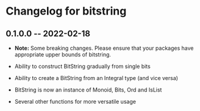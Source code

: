 # Changelog for bitstring

## 0.1.0.0  -- 2022-02-18
  - **Note:** Some breaking changes. Please ensure that your packages
  have appropriate upper bounds of bitstring.

  - Ability to construct BitString gradually from single bits
  - Ability to create a BitString from an Integral type (and vice versa)
  - BitString is now an instance of Monoid, Bits, Ord and IsList
  - Several other functions for more versatile usage
